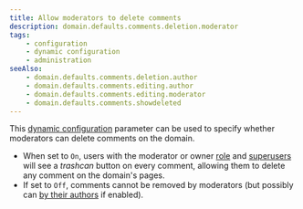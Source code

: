 ```yaml
---
title: Allow moderators to delete comments
description: domain.defaults.comments.deletion.moderator
tags:
    - configuration
    - dynamic configuration
    - administration
seeAlso:
    - domain.defaults.comments.deletion.author
    - domain.defaults.comments.editing.author
    - domain.defaults.comments.editing.moderator
    - domain.defaults.comments.showdeleted
---
```


This [dynamic configuration](/configuration/backend/dynamic) parameter can be used to specify whether moderators can delete comments on the domain.

<!--more-->

* When set to `On`, users with the moderator or owner [role](/kb/permissions/roles) and [superusers](/kb/permissions/superuser) will see a *trashcan* button on every comment, allowing them to delete any comment on the domain's pages.
* If set to `Off`, comments cannot be removed by moderators (but possibly can [by their authors](domain.defaults.comments.deletion.author) if enabled).
